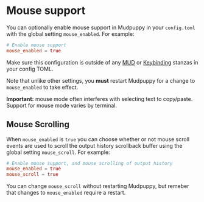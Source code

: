 # Mouse support

You can optionally enable mouse support in Mudpuppy in your `config.toml` with
the global setting `mouse_enabled`. For example:

```toml
# Enable mouse support
mouse_enabled = true
```

Make sure this configuration is outside of any [MUD] or [Keybinding] stanzas in
your config TOML.

Note that unlike other settings, you **must** restart Mudpuppy for a change to
`mouse_enabled` to take effect.

<div class="warning">
<strong>Important:</strong> mouse mode often interferes with selecting text to
copy/paste. Support for mouse mode varies by terminal.
</div>

[MUD]: ./muds.md
[Keybinding]: ./keybindings.md

## Mouse Scrolling

When `mouse_enabled` is `true` you can choose whether or not mouse scroll events
are used to scroll the output history scrollback buffer using the global setting
`mouse_scroll`. For example:

```toml
# Enable mouse support, and mouse scrolling of output history
mouse_enabled = true
mouse_scroll = true
```

You can change `mouse_scroll` without restarting Mudpuppy, but remeber that
changes to `mouse_enabled` require a restart.

